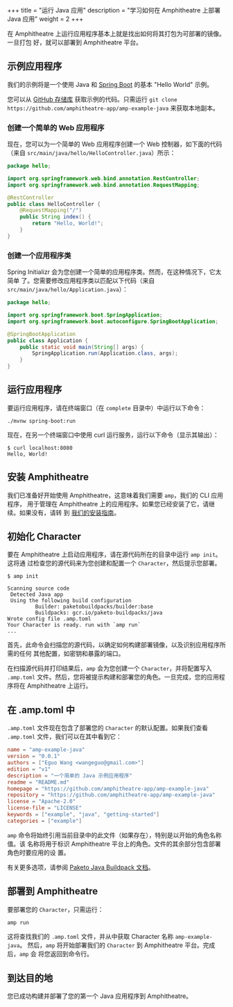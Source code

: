 +++
title = "运行 Java 应用"
description = "学习如何在 Amphitheatre 上部署 Java 应用"
weight = 2
+++

在 Amphitheatre 上运行应用程序基本上就是找出如何将其打包为可部署的镜像。一旦打包
好，就可以部署到 Amphitheatre 平台。

## 示例应用程序

我们的示例将是一个使用 Java 和 [Spring
Boot](https://spring.io/projects/spring-boot) 的基本 "Hello World" 示例。

您可以从 [GitHub 存储库](https://github.com/amphitheatre-app/amp-example-java)
获取示例的代码。只需运行 `git clone
https://github.com/amphitheatre-app/amp-example-java` 来获取本地副本。

### 创建一个简单的 Web 应用程序

现在，您可以为一个简单的 Web 应用程序创建一个 Web 控制器，如下面的代码（来自
`src/main/java/hello/HelloController.java`）所示：

```java
package hello;

import org.springframework.web.bind.annotation.RestController;
import org.springframework.web.bind.annotation.RequestMapping;

@RestController
public class HelloController {
    @RequestMapping("/")
    public String index() {
        return "Hello, World!";
    }
}
```

### 创建一个应用程序类

Spring Initializr 会为您创建一个简单的应用程序类。然而，在这种情况下，它太简单
了。您需要修改应用程序类以匹配以下代码（来自
`src/main/java/hello/Application.java`）：

```java
package hello;

import org.springframework.boot.SpringApplication;
import org.springframework.boot.autoconfigure.SpringBootApplication;

@SpringBootApplication
public class Application {
    public static void main(String[] args) {
        SpringApplication.run(Application.class, args);
    }
}
```

## 运行应用程序

要运行应用程序，请在终端窗口（在 `complete` 目录中）中运行以下命令：

```
./mvnw spring-boot:run
```

现在，在另一个终端窗口中使用 curl 运行服务，运行以下命令（显示其输出）：

```
$ curl localhost:8080
Hello, World!
```

## 安装 Amphitheatre

我们已准备好开始使用 Amphitheatre，这意味着我们需要 `amp`，我们的 CLI 应用程序，
用于管理在 Amphitheatre 上的应用程序。如果您已经安装了它，请继续。如果没有，请转
到 [我们的安装指南](@/installation/_index.md)。

## 初始化 Character

要在 Amphitheatre 上启动应用程序，请在源代码所在的目录中运行 `amp init`。这将通
过检查您的源代码来为您创建和配置一个 `Character`，然后提示您部署。

```
$ amp init

Scanning source code
 Detected Java app
 Using the following build configuration
         Builder: paketobuildpacks/builder:base
		 Buildpacks: gcr.io/paketo-buildpacks/java
Wrote config file .amp.toml
Your Character is ready. run with `amp run`
...
```

首先，此命令会扫描您的源代码，以确定如何构建部署镜像，以及识别应用程序所需的任何
其他配置，如密钥和暴露的端口。

在扫描源代码并打印结果后，`amp` 会为您创建一个 `Character`，并将配置写入
`.amp.toml` 文件。然后，您将被提示构建和部署您的角色。一旦完成，您的应用程序将在
Amphitheatre 上运行。

## 在 .amp.toml 中

`.amp.toml` 文件现在包含了部署您的 `Character` 的默认配置。如果我们查看
`.amp.toml` 文件，我们可以在其中看到它：

```toml
name = "amp-example-java"
version = "0.0.1"
authors = ["Eguo Wang <wangeguo@gmail.com>"]
edition = "v1"
description = "一个简单的 Java 示例应用程序"
readme = "README.md"
homepage = "https://github.com/amphitheatre-app/amp-example-java"
repository = "https://github.com/amphitheatre-app/amp-example-java"
license = "Apache-2.0"
license-file = "LICENSE"
keywords = ["example", "java", "getting-started"]
categories = ["example"]
```

`amp` 命令将始终引用当前目录中的此文件（如果存在），特别是以开始的角色名称值。该
名称将用于标识 Amphitheatre 平台上的角色。文件的其余部分包含部署角色时要应用的设
置。

有关更多选项，请参阅 [Paketo Java Buildpack 文档](https://paketo.io/docs/howto/java/)。

## 部署到 Amphitheatre

要部署您的 `Character`，只需运行：

```sh
amp run
```

这将查找我们的 `.amp.toml` 文件，并从中获取 Character 名称 `amp-example-java`。
然后，`amp` 将开始部署我们的 `Character` 到 Amphitheatre 平台。完成后，`amp` 会
将您返回到命令行。

## 到达目的地

您已成功构建并部署了您的第一个 Java 应用程序到 Amphitheatre。
